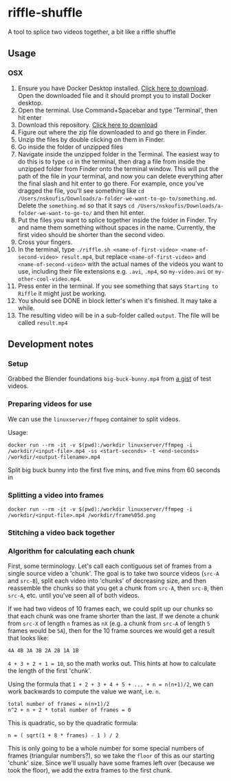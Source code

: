 # riffle-shuffle

A tool to splice two videos together, a bit like a riffle shuffle

## Usage

### OSX

1. Ensure you have Docker Desktop installed. [Click here to download](https://download.docker.com/mac/stable/Docker.dmg). Open the downloaded file and it should prompt you to install 
Docker desktop.
2. Open the terminal. Use Command+Spacebar and type 'Terminal', then hit enter
3. Download this repository. [Click here to download](https://github.com/Niksko/riffle-shuffle/archive/master.zip)
4. Figure out where the zip file downloaded to and go there in Finder.
5. Unzip the files by double clicking on them in Finder.
6. Go inside the folder of unzipped files
7. Navigate inside the unzipped folder in the Terminal. The easiest way to do this is to type `cd` in the terminal,
then drag a file from inside the unzipped folder from Finder onto the terminal window. This will put the path of the file
in your terminal, and now you can delete everything after the final slash and hit enter to go there.
For example, once you've dragged the file, you'll see something like `cd /Users/nskoufis/Downloads/a-folder-we-want-to-go-to/something.md`.
Delete the `something.md` so that it says `cd /Users/nskoufis/Downloads/a-folder-we-want-to-go-to/` and then hit enter.
8. Put the files you want to splice together inside the folder in Finder. Try and name them something without spaces in the name.
Currently, the first video should be shorter than the second video.
9. Cross your fingers.
10. In the terminal, type `./riffle.sh <name-of-first-video> <name-of-second-video> result.mp4`, but replace `<name-of-first-video>` and `<name-of-second-video>`
with the actual names of the videos you want to use, including their file extensions e.g. `.avi`, `.mp4`, so `my-video.avi` or `my-other-cool-video.mp4`.
11. Press enter in the terminal. If you see something that says `Starting to Riffle` it might just be working.
12. You should see DONE in block letter's when it's finished. It may take a while.
13. The resulting video will be in a sub-folder called `output`. The file will be called `result.mp4`

## Development notes

### Setup

Grabbed the Blender foundations `big-buck-bunny.mp4` from [a gist](https://gist.github.com/jsturgis/3b19447b304616f18657)
of test videos.

### Preparing videos for use

We can use the `linuxserver/ffmpeg` container to split videos.

Usage:

```
docker run --rm -it -v $(pwd):/workdir linuxserver/ffmpeg -i /workdir/<input-file>.mp4 -ss <start-seconds> -t <end-seconds> /workdir/<output-filename>.mp4
```

Split big buck bunny into the first five mins, and five mins from 60 seconds in

### Splitting a video into frames

```
docker run --rm -it -v $(pwd):/workdir linuxserver/ffmpeg -i /workdir/<input-file>.mp4 /workdir/frame%05d.png
```

### Stitching a video back together

### Algorithm for calculating each chunk

First, some terminology. Let's call each contiguous set of frames from a single source video a 'chunk'. The goal is to
take two source videos (`src-A` and `src-B`), split each video into 'chunks' of decreasing size, and then reassemble the chunks
so that you get a chunk from `src-A`, then `src-B`, then `src-A`, etc. until you've seen all of both videos.

If we had two videos of 10 frames each, we could split up our chunks so that each chunk was one frame shorter than the last.
If we denote a chunk from `src-X` of length `n` frames as `nX` (e.g. a chunk from `src-A` of length `5` frames would be `5A`),
then for the 10 frame sources we would get a result that looks like:

```
4A 4B 3A 3B 2A 2B 1A 1B
```

`4 + 3 + 2 + 1 = 10`, so the math works out. This hints at how to calculate the length of the first 'chunk'.

Using the formula that `1 + 2 + 3 + 4 + 5 + ... + n = n(n+1)/2`, we can work backwards to compute the value we want, i.e. `n`.

```
total number of frames = n(n+1)/2
n^2 + n + 2 * total number of frames = 0
```

This is quadratic, so by the quadratic formula:

```
n = ( sqrt(1 + 8 * frames) - 1 ) / 2
```

This is only going to be a whole number for some special numbers of frames (triangular numbers?), so we take the `floor`
of this as our starting 'chunk' size. Since we'll usually have some frames left over (because we took the floor), we add
the extra frames to the first chunk.
